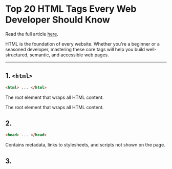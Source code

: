 # Top 20 HTML Tags Every Web Developer Should Know

Read the full article [here]().

HTML is the foundation of every website. Whether you're a beginner or a seasoned developer, mastering these core tags will help you build well-structured, semantic, and accessible web pages.

---

## 1. `<html>`
```html
<html> ... </html>
```
The root element that wraps all HTML content.

The root element that wraps all HTML content.

## 2. <head>
```html
<head> ... </head>
```
Contains metadata, links to stylesheets, and scripts not shown on the page.

## 3. <title>
```html
<title>Page Title</title>
```
Sets the page title shown in the browser tab and search engines.

## 4. <meta>
```html
<meta name="description" content="Example">
```
Defines metadata such as descriptions, keywords, and encoding.

## 5. <link>
```html
<link rel="stylesheet" href="style.css">
```
Links external resources like stylesheets.

## 6. <script>
```html
<script src="script.js"></script>
```
Includes JavaScript either inline or as a reference.

## 7. <body>
```html
<body> ... </body>
```
Contains all visible content on the webpage.

## 8. <h1> to <h6>
```html
<h1>Main Heading</h1>
```
Defines headings, with <h1> being most important for SEO and structure.

## 9. <p>
```html
<p>This is a paragraph.</p>
```
Defines a block of text or paragraph.

## 10. <a>
```html
<a href="https://www.example.com">Visit Site</a>
```
Creates hyperlinks to other pages or external resources.

## 11. <img>
```html
<img src="image.jpg" alt="Description">
```
Embeds an image; the alt attribute improves accessibility and SEO.

## 12. <ul>, <ol>, and <li>
```html
<ul>
  <li>Item</li>
</ul>
<ol>
  <li>Item</li>
</ol>
```
Defines unordered and ordered lists with list items.

## 13. <div>
```html
<div class="container">...</div>
```
A block-level container used for layout and grouping elements.

## 14. <span>
```html
<span class="highlight">Text</span>
```
An inline container used for styling or scripting purposes.

## 15. <form>
```html
<form action="/submit" method="POST">...</form>
```
Creates an input form for collecting user data.

## 16. <input>
```html
<input type="text" name="username">
```
Captures user input in various formats.

## 17. <button>
```html
<button type="submit">Submit</button>
```
A clickable button, commonly used to submit forms.

## 18. <label>
```html
<label for="email">Email:</label>
<input type="email" id="email">
```
Improves form accessibility by associating text with inputs.

## 19. <section>
```html
<section>
  <h2>Section Title</h2>
</section>
```
Defines a semantic section of related content.

## 20. <footer>
```html
<footer>
  <p>&copy; 2025 Djamware.com</p>
</footer>
```
Defines the footer of a section or page with relevant information.

